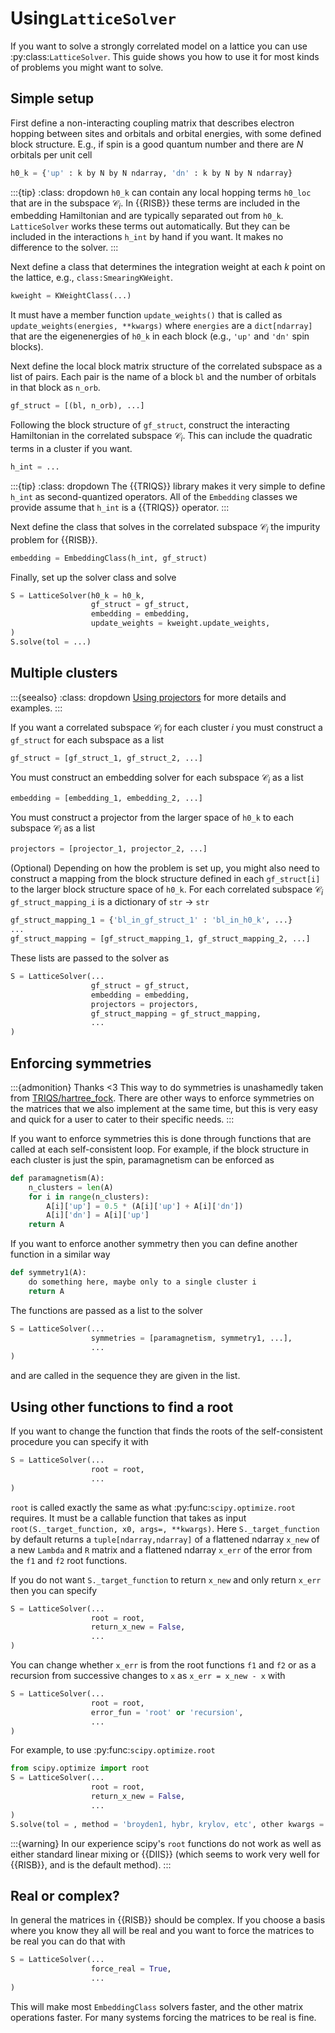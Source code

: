 # Using`LatticeSolver`

If you want to solve a strongly correlated model on a lattice you can use
:py:class:`LatticeSolver`. This guide shows you how to use it for most kinds
of problems you might want to solve.

## Simple setup

First define a non-interacting coupling matrix that describes electron
hopping between sites and orbitals and orbital energies, with some defined
block structure. E.g., if spin is a good quantum number and there are
$N$ orbitals per unit cell

```python
h0_k = {'up' : k by N by N ndarray, 'dn' : k by N by N ndarray}
```

:::{tip}
:class: dropdown
`h0_k` can contain any local hopping terms `h0_loc` that are in the subspace
$\mathcal{C}_i$. In {{RISB}} these terms are included in the embedding
Hamiltonian and are typically separated out from `h0_k`. `LatticeSolver` works
these terms out automatically. But they can be included in
the interactions `h_int` by hand if you want. It makes no difference to
the solver.
:::

Next define a class that determines the integration weight at each $k$ point
on the lattice, e.g., `class:SmearingKWeight`.

```python
kweight = KWeightClass(...)
```

It must have a member function `update_weights()` that is called as
`update_weights(energies, **kwargs)` where `energies` are a `dict[ndarray]`
that are the eigenenergies of `h0_k` in each block (e.g., `'up'` and `'dn'`
spin blocks).

Next define the local block matrix structure of the correlated subspace
as a list of pairs. Each pair is the name of a block `bl` and the number of
orbitals in that block as `n_orb`.

```python
gf_struct = [(bl, n_orb), ...]
```

Following the block structure of `gf_struct`, construct the interacting
Hamiltonian in the correlated subspace $\mathcal{C}_i$. This can include
the quadratic terms in a cluster if you want.

```python
h_int = ...
```

:::{tip}
:class: dropdown
The {{TRIQS}} library makes it very simple to define
`h_int` as second-quantized operators. All of the `Embedding` classes we
provide assume that `h_int` is a {{TRIQS}} operator.
:::

Next define the class that solves in the correlated subspace $\mathcal{C}_i$
the impurity problem for {{RISB}}.

```python
embedding = EmbeddingClass(h_int, gf_struct)
```

Finally, set up the solver class and solve

```python
S = LatticeSolver(h0_k = h0_k,
                  gf_struct = gf_struct,
                  embedding = embedding,
                  update_weights = kweight.update_weights,
)
S.solve(tol = ...)
```

## Multiple clusters

:::{seealso}
:class: dropdown
[Using projectors](../how-to/projectors.md) for more details and examples.
:::

If you want a correlated subspace $\mathcal{C}_i$ for each cluster $i$ you
must construct a `gf_struct` for each subspace as a list

```python
gf_struct = [gf_struct_1, gf_struct_2, ...]
```

You must construct an embedding solver for each subspace $\mathcal{C}_i$ as
a list

```python
embedding = [embedding_1, embedding_2, ...]
```

You must construct a projector from the larger space of `h0_k` to each
subspace $\mathcal{C}_i$ as a list

```python
projectors = [projector_1, projector_2, ...]
```

(Optional) Depending on how the problem is set up, you might also need to
construct a mapping from the block structure defined in each `gf_struct[i]`
to the larger block structure space of `h0_k`. For each correlated subspace
$\mathcal{C}_i$ `gf_struct_mapping_i` is a dictionary of
`str` $\rightarrow$ `str`

```python
gf_struct_mapping_1 = {'bl_in_gf_struct_1' : 'bl_in_h0_k', ...}
...
gf_struct_mapping = [gf_struct_mapping_1, gf_struct_mapping_2, ...]
```

These lists are passed to the solver as

```python
S = LatticeSolver(...
                  gf_struct = gf_struct,
                  embedding = embedding,
                  projectors = projectors,
                  gf_struct_mapping = gf_struct_mapping,
                  ...
)
```

## Enforcing symmetries

:::{admonition} Thanks <3
This way to do symmetries is unashamedly taken from
[TRIQS/hartree_fock](https://triqs.github.io/hartree_fock). There are other
ways to enforce symmetries on the matrices that we also implement at the
same time, but this is very easy and quick for a user to cater to their
specific needs.
:::

If you want to enforce symmetries this is done through functions that are
called at each self-consistent loop. For example, if the block structure in
each cluster is just the spin, paramagnetism can be enforced as

```python
def paramagnetism(A):
    n_clusters = len(A)
    for i in range(n_clusters):
        A[i]['up'] = 0.5 * (A[i]['up'] + A[i]['dn'])
        A[i]['dn'] = A[i]['up']
    return A
```

If you want to enforce another symmetry then you can define another
function in a similar way

```python
def symmetry1(A):
    do something here, maybe only to a single cluster i
    return A
```

The functions are passed as a list to the solver

```python
S = LatticeSolver(...
                  symmetries = [paramagnetism, symmetry1, ...],
                  ...
)
```

and are called in the sequence they are given in the list.

## Using other functions to find a root

If you want to change the function that finds the roots of the
self-consistent procedure you can specify it with

```python
S = LatticeSolver(...
                  root = root,
                  ...
)
```

`root` is called exactly the same as what :py:func:`scipy.optimize.root`
requires. It must be a callable function that takes as input
`root(S._target_function, x0, args=, **kwargs)`. Here `S._target_function`
by default returns a `tuple[ndarray,ndarray]` of a flattened ndarray `x_new`
of a new `Lambda` and `R` matrix and a flattened ndarray `x_err` of the error
from the `f1` and `f2` root functions.

If you do not want `S._target_function` to return `x_new` and only return
`x_err` then you can specify

```python
S = LatticeSolver(...
                  root = root,
                  return_x_new = False,
                  ...
)
```

You can change whether `x_err` is from the root functions `f1` and
`f2` or as a recursion from successive changes to `x` as
`x_err = x_new - x` with

```python
S = LatticeSolver(...
                  root = root,
                  error_fun = 'root' or 'recursion',
                  ...
)
```

For example, to use :py:func:`scipy.optimize.root`

```python
from scipy.optimize import root
S = LatticeSolver(...
                  root = root,
                  return_x_new = False,
                  ...
)
S.solve(tol = , method = 'broyden1, hybr, krylov, etc', other kwargs = )
```

:::{warning}
In our experience scipy's `root` functions do not work as well as either
standard linear mixing or {{DIIS}} (which seems to work very well for
{{RISB}}, and is the default method).
:::

## Real or complex?

In general the matrices in {{RISB}} should be complex. If you choose a basis
where you know they all will be real and you want to force the matrices to
be real you can do that with

```python
S = LatticeSolver(...
                  force_real = True,
                  ...
)
```

This will make most `EmbeddingClass` solvers faster, and the other matrix
operations faster. For many systems forcing the matrices to be real is fine.
